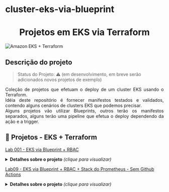 # cluster-eks-via-blueprint


<h1 align="center"> Projetos em EKS via Terraform </h1>

![Amazon EKS + Terraform](https://github.com/fernandomullerjr/cluster-eks-via-blueprint/outros/imagens/amazon-eks-plus-terraform.png?raw=true)


## Descrição do projeto 

> Status do Projeto: :warning: (em desenvolvimento, em breve serão adicionados novos projetos de exemplo)

<p align="justify">
  Coleção de projetos que efetuam o deploy de um cluster EKS usando o Terraform.<br/>
  Idéia deste repositório é fornecer manifestos testados e validados, contendo alguns cenários de clusters EKS que podemos precisar.<br/>
  Alguns projetos vão utilizar Blueprints, outros terão os manifestos separados, alguns terão uma pipeline que efetua o deploy dependendo da ação e a trigger.<br/>
</p>


## :hammer: Projetos - EKS + Terraform

[Lab 001 - EKS via Blueprint + RBAC](001-eks-blueprint/README.md)
<details> 
  <summary><b>Detalhes sobre o projeto</b> <em>(clique para visualizar)</em></summary>
Projeto que cria um Cluster EKS via Terraform, usando Blueprint do EKS.<br/>
Já efetua a criação da estrutura de RBAC (ClusterRole, ClusterRoleBinding, ClusterRole), aplicando os devidos manifestos.<br/>
Também adiciona 2 usuários(usuário root e um usuário comum) como administradores, fazendo uso do "Teams", que é um recurso que facilita a criação de acesso ao cluster.<br/>
</details>


[Lab09 - EKS via Blueprint + RBAC + Stack do Prometheus - Sem Github Actions](09-eks-blueprint/README.md)
<details> 
  <summary><b>Detalhes sobre o projeto</b> <em>(clique para visualizar)</em></summary>
Projeto que cria um Cluster EKS via Terraform, usando Blueprint do EKS.<br/>
Já efetua a criação da estrutura de RBAC (ClusterRole, ClusterRoleBinding, ClusterRole), aplicando os devidos manifestos.<br/>
Também adiciona 2 usuários(usuário root e um usuário comum) como administradores, fazendo uso do "Teams", que é um recurso que facilita a criação de acesso ao cluster.<br/>
Efetua a instalação da stack kube-prometheus-stack, contendo:<br/>
Prometheus<br/>
Grafana<br/>
AlertManager<br/>
<br/>
Grafana Dashboards<br/>
São adicionados diversos dashboards úteis ao Grafana, que ajudam no gerenciamento dos clusters Kubernetes.<br/><br/>
</details>


